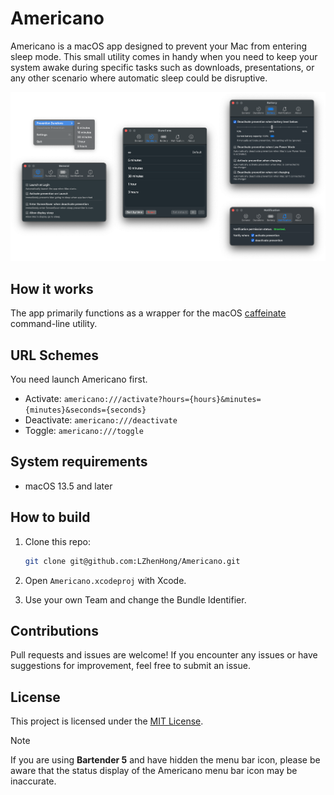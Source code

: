 # Americano

Americano is a macOS app designed to prevent your Mac from entering sleep mode. This small utility comes in handy when you need to keep your system awake during specific tasks such as downloads, presentations, or any other scenario where automatic sleep could be disruptive.

<img src="screenshot.png" />

## How it works

The app primarily functions as a wrapper for the macOS [caffeinate][2] command-line utility. 

## URL Schemes

You need launch Americano first.

* Activate: `americano:///activate?hours={hours}&minutes={minutes}&seconds={seconds}`
* Deactivate: `americano:///deactivate`
* Toggle: `americano:///toggle`

## System requirements

- macOS 13.5 and later

## How to build

1. Clone this repo:

   ```bash
   git clone git@github.com:LZhenHong/Americano.git
   ```

2. Open `Americano.xcodeproj` with Xcode.

3. Use your own Team and change the Bundle Identifier.

<!-- (<img src="build.png" />) -->

## Contributions

Pull requests and issues are welcome! If you encounter any issues or have suggestions for improvement, feel free to submit an issue.

## License

This project is licensed under the [MIT License][1].

> [!NOTE]
> If you are using **Bartender 5** and have hidden the menu bar icon, please be aware that the status display of the Americano menu bar icon may be inaccurate.

[1]: https://github.com/LZhenHong/Americano/blob/main/LICENSE
[2]: https://ss64.com/osx/caffeinate.html
